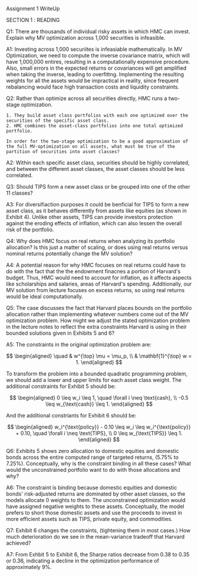 Assignment 1 WriteUp

SECTION 1 : READING

Q1: There are thousands of individual risky assets in which HMC can invest. Explain why MV optimization across 1,000 securities is infeasible.

A1: Investing across 1,000 securiites is infeasiable mathematically. In MV Optimization, we need to compute the inverse covariance matrix, which will have 1,000,000 entires, resulting in a computationally expensive procedure. Also, small errors in the expected returns or covariances will get amplified when taking the inverse, leading to overfittng. Implementing the resulting weights for all the assets would be impractical in reality, since frequent rebalancing would face high transaction costs and liquidity constraints.

Q2: Rather than optimize across all securities directly, HMC runs a two-stage optimization.

    1. They build asset class portfolios with each one optimized over the securities of the specific asset class.
    2. HMC combines the asset-class portfolios into one total optimized portfolio.

    In order for the two-stage optimization to be a good approximation of the full MV-optimization on all assets, what must be true of the partition of securities into asset classes?

A2: Within each specific asset class, securities should be highly correlated, and between the different asset classes, the asset classes should be less correlated.

Q3: Should TIPS form a new asset class or be grouped into one of the other 11 classes?

A3: For diversifiaction purposes it could be benficial for TIPS to form a new asset class, as it behaves differently from assets like equities (as shown in Exhibit 4). Unlike other assets, TIPS can provide investors protection against the eroding effects of inflation, which can also lessen the overall risk of the portfolio.  

Q4: Why does HMC focus on real returns when analyzing its portfolio allocation? Is this just a matter of scaling, or does using real returns versus nominal returns potentially change the MV solution?

A4: A potential reason for why HMC focuses on real returns could have to do with the fact that the the endowment finacnes a portion of Harvard's budget. Thus, HMC would need to account for inflation, as it affects aspects like scholarships and salaries, areas of Harvard's spending. Additionally, our MV solution from lecture focuses on excess returns, so using real returns would be ideal computationally.

Q5: The case discusses the fact that Harvard places bounds on the portfolio allocation rather than implementing whatever numbers come out of the MV optimization problem. How might we adjust the stated optimization problem in the lecture notes to reflect the extra constraints Harvard is using in their bounded solutions given in Exhibits 5 and 6?

A5: The constraints in the original optimization problem are:

$$
\begin{aligned}
\quad & w^{\top} \mu = \mu_p, \\
& \mathbf{1}^{\top} w = 1.
\end{aligned}
$$

To transform the problem into a bounded quadratic programming problem, we should add a lower and upper limits for each asset class weight. The additional constraints for Exhibit 5 should be: 

$$
\begin{aligned}
0 \leq w_i \leq 1, \quad \forall i \neq \text{cash}, \\
-0.5 \leq w_{\text{cash}} \leq 1.
\end{aligned}
$$

And the additional constriants for Exhibit 6 should be:

$$
\begin{aligned}
w_i^{\text{policy}} - 0.10 \leq w_i \leq w_i^{\text{policy}} + 0.10, \quad \forall i \neq \text{TIPS}, \\
0 \leq w_{\text{TIPS}} \leq 1.
\end{aligned}
$$

Q6: Exhibits 5 shows zero allocation to domestic equities and domestic bonds across the entire computed range of targeted returns, (5.75% to 7.25%). Conceptually, why is the constraint binding in all these cases? What would the unconstrained portfolio want to do with those allocations and why?

A6: The constraint is binding because domestic equities and domestic bonds' risk-adjusted returns are dominated by other asset classes, so the models allocate 0 weights to them. The unconstrained optimization would have assigned negative weights to these assets. Conceptually, the model prefers to short those domestic assets and use the proceeds to invest in more efficient assets such as TIPS, private equity, and commodities.

Q7: Exhibit 6 changes the constraints, (tightening them in most cases.) How much deterioration do we see in the mean-variance tradeoff that Harvard achieved?

A7: From Exhbit 5 to Exhibit 6, the Sharpe ratios decrease from 0.38 to 0.35 or 0.36, indicating a decline in the optimization performance of approximately 9%. 
